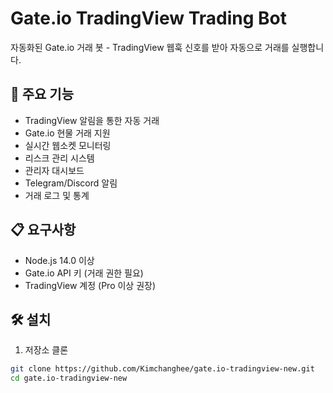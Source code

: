 # Gate.io TradingView Trading Bot

자동화된 Gate.io 거래 봇 - TradingView 웹훅 신호를 받아 자동으로 거래를 실행합니다.

## 🚀 주요 기능

- TradingView 알림을 통한 자동 거래
- Gate.io 현물 거래 지원
- 실시간 웹소켓 모니터링
- 리스크 관리 시스템
- 관리자 대시보드
- Telegram/Discord 알림
- 거래 로그 및 통계

## 📋 요구사항

- Node.js 14.0 이상
- Gate.io API 키 (거래 권한 필요)
- TradingView 계정 (Pro 이상 권장)

## 🛠️ 설치

1. 저장소 클론
```bash
git clone https://github.com/Kimchanghee/gate.io-tradingview-new.git
cd gate.io-tradingview-new
